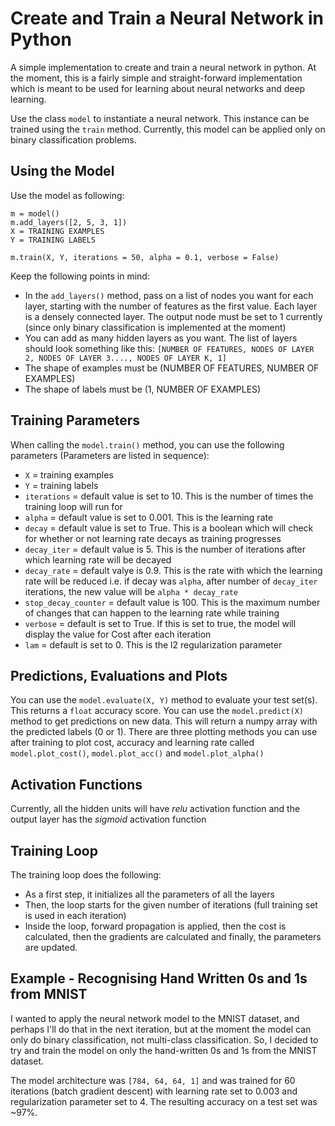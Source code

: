 # Create and Train a Neural Network in Python

A simple implementation to create and train a neural network in python. At the moment, this is a fairly simple and straight-forward implementation which is meant to be used for learning about neural networks and deep learning.

Use the class `model` to instantiate a neural network. This instance can be trained using the `train` method. Currently, this model can be applied only on binary classification problems. 

## Using the Model

Use the model as following:
```
m = model()
m.add_layers([2, 5, 3, 1])
X = TRAINING EXAMPLES
Y = TRAINING LABELS

m.train(X, Y, iterations = 50, alpha = 0.1, verbose = False)
```
Keep the following points in mind:

* In the `add_layers()` method, pass on a list of nodes you want for each layer, starting with the number of features as the first value. Each layer is a densely connected layer. The output node must be set to 1 currently (since only binary classification is implemented at the moment)
* You can add as many hidden layers as you want. The list of layers should look something like this: `[NUMBER OF FEATURES, NODES OF LAYER 2, NODES OF LAYER 3...., NODES OF LAYER K, 1]`
* The shape of examples must be (NUMBER OF FEATURES, NUMBER OF EXAMPLES)
* The shape of labels must be (1, NUMBER OF EXAMPLES)

## Training Parameters

When calling the `model.train()` method, you can use the following parameters (Parameters are listed in sequence):

* `X` = training examples
* `Y` = training labels
* `iterations` = default value is set to 10. This is the number of times the training loop will run for
* `alpha` = default value is set to 0.001. This is the learning rate
* `decay` = default value is set to True. This is a boolean which will check for whether or not learning rate decays as training progresses
* `decay_iter` = default value is 5. This is the number of iterations after which learning rate will be decayed
* `decay_rate` = default valye is 0.9. This is the rate with which the learning rate will be reduced i.e. if decay was `alpha`, after number of `decay_iter` iterations, the new value will be `alpha * decay_rate` 
* `stop_decay_counter` = default value is 100. This is the maximum number of changes that can happen to the learning rate while training
* `verbose` = default is set to True. If this is set to true, the model will display the value for Cost after each iteration
* `lam` = default is set to 0. This is the l2 regularization parameter

## Predictions, Evaluations and Plots

You can use the `model.evaluate(X, Y)` method to evaluate your test set(s). This returns a `float` accuracy score. You can use the `model.predict(X)` method to get predictions on new data. This will return a numpy array with the predicted labels (0 or 1). There are three plotting methods you can use after training to plot cost, accuracy and learning rate called `model.plot_cost()`, `model.plot_acc()` and `model.plot_alpha()`

## Activation Functions

Currently, all the hidden units will have *relu* activation function and the output layer has the *sigmoid* activation function

## Training Loop

The training loop does the following:

* As a first step, it initializes all the parameters of all the layers
* Then, the loop starts for the given number of iterations (full training set is used in each iteration)
* Inside the loop, forward propagation is applied, then the cost is calculated, then the gradients are calculated and finally, the parameters are updated.

## Example - Recognising Hand Written 0s and 1s from MNIST

I wanted to apply the neural network model to the MNIST dataset, and perhaps I'll do that in the next iteration, but at the moment the model can only do binary classification, not multi-class classification. So, I decided to try and train the model on only the hand-written 0s and 1s from the MNIST dataset.

The model architecture was `[784, 64, 64, 1]` and was trained for 60 iterations (batch gradient descent) with learning rate set to 0.003 and regularization parameter set to 4. The resulting accuracy on a test set was ~97%.
